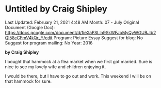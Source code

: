 # Untitled by Craig Shipley

Last Updated: February 21, 2021 4:48 AM
Month: 07 - July
Original Document (Google Doc): https://docs.google.com/document/d/1ieXaPSLln9SkWFJoMyQyWGUBJlb2Ql58cCFmV4kQr_Y/edit
Program: Picture Essay
Suggest for blog: No
Suggest for program mailing: No
Year: 2016

**by Craig Shipley**

I bought that hammock at a flea market when we first got married. Sure is nice to see my lovely wife and children enjoying it.

I would be there, but I have to go out and work. This weekend I will be on that hammock for sure.